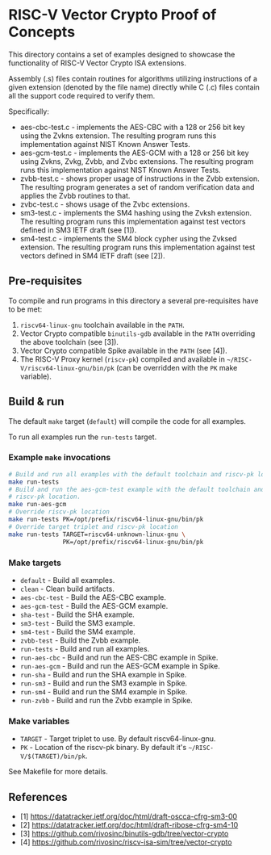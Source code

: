 RISC-V Vector Crypto Proof of Concepts
======================================

This directory contains a set of examples designed to showcase the
functionality of RISC-V Vector Crypto ISA extensions.

Assembly (.s) files contain routines for algorithms utilizing instructions of a
given extension (denoted by the file name) directly while C (.c) files contain
all the support code required to verify them.

Specifically:

- aes-cbc-test.c - implements the AES-CBC with a 128 or 256 bit key using the
  Zvkns extension. The resulting program runs this implementation against NIST
  Known Answer Tests.
- aes-gcm-test.c - implements the AES-GCM with a 128 or 256 bit key using Zvkns,
  Zvkg, Zvbb, and Zvbc extensions. The resulting program runs
  this implementation against NIST Known Answer Tests.
- zvbb-test.c - shows proper usage of instructions in the Zvbb extension. The
  resulting program generates a set of random verification data and applies
  the Zvbb routines to that.
- zvbc-test.c - shows usage of the Zvbc extensions.
- sm3-test.c - implements the SM4 hashing using the Zvksh extension. The
  resulting program runs this implementation against test vectors defined in
  SM3 IETF draft (see [1]).
- sm4-test.c - implements the SM4 block cypher using the Zvksed extension. The
  resulting program runs this implementation against test vectors defined in
  SM4 IETF draft (see [2]).

Pre-requisites
--------------

To compile and run programs in this directory a several pre-requisites have to
be met:

1. `riscv64-linux-gnu` toolchain available in the `PATH`.
2. Vector Crypto compatible `binutils-gdb` available in the `PATH` overriding
   the above toolchain (see [3]).
3. Vector Crypto compatible Spike available in the `PATH` (see [4]).
4. The RISC-V Proxy kernel (`riscv-pk`) compiled and available in
   `~/RISC-V/riscv64-linux-gnu/bin/pk` (can be overridden with the `PK` make
   variable).

Build & run
-----------

The default `make` target (`default`) will compile the code for all examples.

To run all examples run the `run-tests` target.

### Example `make` invocations

```bash
# Build and run all examples with the default toolchain and riscv-pk location
make run-tests
# Build and run the aes-gcm-test example with the default toolchain and
# riscv-pk location.
make run-aes-gcm
# Override riscv-pk location
make run-tests PK=/opt/prefix/riscv64-linux-gnu/bin/pk
# Override target triplet and riscv-pk location
make run-tests TARGET=riscv64-unknown-linux-gnu \
               PK=/opt/prefix/riscv64-linux-gnu/bin/pk
```

### Make targets

- `default` - Build all examples.
- `clean` - Clean build artifacts.
- `aes-cbc-test` - Build the AES-CBC example.
- `aes-gcm-test` - Build the AES-GCM example.
- `sha-test` - Build the SHA example.
- `sm3-test` - Build the SM3 example.
- `sm4-test` - Build the SM4 example.
- `zvbb-test` - Build the Zvbb example.
- `run-tests` - Build and run all examples.
- `run-aes-cbc` - Build and run the AES-CBC example in Spike.
- `run-aes-gcm` - Build and run the AES-GCM example in Spike.
- `run-sha` - Build and run the SHA example in Spike.
- `run-sm3` - Build and run the SM3 example in Spike.
- `run-sm4` - Build and run the SM4 example in Spike.
- `run-zvbb` - Build and run the Zvbb example in Spike.

### Make variables

- `TARGET` - Target triplet to use. By default riscv64-linux-gnu.
- `PK` - Location of the riscv-pk binary. By default it's
  `~/RISC-V/$(TARGET)/bin/pk`.

See Makefile for more details.

References
----------

- [1] https://datatracker.ietf.org/doc/html/draft-oscca-cfrg-sm3-00
- [2] https://datatracker.ietf.org/doc/html/draft-ribose-cfrg-sm4-10
- [3] https://github.com/rivosinc/binutils-gdb/tree/vector-crypto
- [4] https://github.com/rivosinc/riscv-isa-sim/tree/vector-crypto
